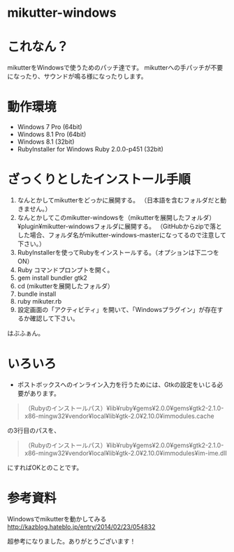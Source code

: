 mikutter-windows
================

# これなん？
mikutterをWindowsで使うためのパッチ達です。
mikutterへの手パッチが不要になったり、サウンドが鳴る様になったりします。

# 動作環境
* Windows 7 Pro (64bit)
* Windows 8.1 Pro (64bit)
* Windows 8.1 (32bit)
* RubyInstaller for Windows Ruby 2.0.0-p451 (32bit)

# ざっくりとしたインストール手順
1. なんとかしてmikutterをどっかに展開する。
（日本語を含むフォルダだと動きません。）
2. なんとかしてこのmikutter-windowsを（mikutterを展開したフォルダ）¥plugin¥mikutter-windowsフォルダに展開する。
（GitHubからzipで落とした場合、フォルダ名がmikutter-windows-masterになってるので注意して下さい。）
3. RubyInstallerを使ってRubyをインストールする。（オプションは下二つをON）
4. Ruby コマンドプロンプトを開く。
5. gem install bundler gtk2
6. cd (mikutterを展開したフォルダ）
7. bundle install
8. ruby mikuter.rb
9. 設定画面の「アクティビティ」を開いて、「Windowsプラグイン」が存在するか確認して下さい。

はぶふぁん。

# いろいろ

* ポストボックスへのインライン入力を行うためには、Gtkの設定をいじる必要があります。

>（Rubyのインストールパス）¥lib¥ruby¥gems¥2.0.0¥gems¥gtk2-2.1.0-x86-mingw32¥vendor¥local¥lib¥gtk-2.0¥2.10.0¥immodules.cache

の3行目のパスを、

>（Rubyのインストールパス）¥lib¥ruby¥gems¥2.0.0¥gems¥gtk2-2.1.0-x86-mingw32¥vendor¥local¥lib¥gtk-2.0¥2.10.0¥immodules¥im-ime.dll

にすればOKとのことです。

# 参考資料

Windowsでmikutterを動かしてみる
http://kazblog.hateblo.jp/entry/2014/02/23/054832

超参考になりました。ありがとうございます！
